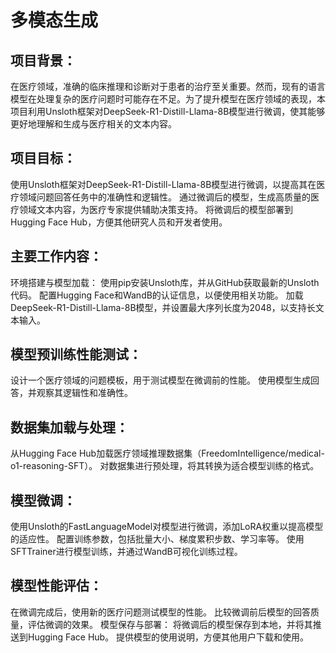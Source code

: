 # 多模态生成
## 项目背景：
在医疗领域，准确的临床推理和诊断对于患者的治疗至关重要。然而，现有的语言模型在处理复杂的医疗问题时可能存在不足。为了提升模型在医疗领域的表现，本项目利用Unsloth框架对DeepSeek-R1-Distill-Llama-8B模型进行微调，使其能够更好地理解和生成与医疗相关的文本内容。
## 项目目标：
使用Unsloth框架对DeepSeek-R1-Distill-Llama-8B模型进行微调，以提高其在医疗领域问题回答任务中的准确性和逻辑性。
通过微调后的模型，生成高质量的医疗领域文本内容，为医疗专家提供辅助决策支持。
将微调后的模型部署到Hugging Face Hub，方便其他研究人员和开发者使用。
## 主要工作内容：
环境搭建与模型加载：
使用pip安装Unsloth库，并从GitHub获取最新的Unsloth代码。
配置Hugging Face和WandB的认证信息，以便使用相关功能。
加载DeepSeek-R1-Distill-Llama-8B模型，并设置最大序列长度为2048，以支持长文本输入。
## 模型预训练性能测试：
设计一个医疗领域的问题模板，用于测试模型在微调前的性能。
使用模型生成回答，并观察其逻辑性和准确性。
## 数据集加载与处理：
从Hugging Face Hub加载医疗领域推理数据集（FreedomIntelligence/medical-o1-reasoning-SFT）。
对数据集进行预处理，将其转换为适合模型训练的格式。
## 模型微调：
使用Unsloth的FastLanguageModel对模型进行微调，添加LoRA权重以提高模型的适应性。
配置训练参数，包括批量大小、梯度累积步数、学习率等。
使用SFTTrainer进行模型训练，并通过WandB可视化训练过程。
## 模型性能评估：
在微调完成后，使用新的医疗问题测试模型的性能。
比较微调前后模型的回答质量，评估微调的效果。
模型保存与部署：
将微调后的模型保存到本地，并将其推送到Hugging Face Hub。
提供模型的使用说明，方便其他用户下载和使用。
